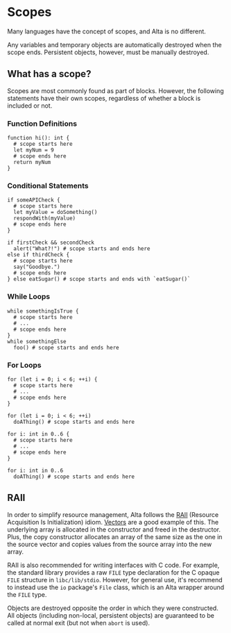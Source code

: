 # Scopes
Many languages have the concept of scopes, and Alta is no different.

Any variables and temporary objects are automatically destroyed when the scope ends. Persistent objects, however, must be manually destroyed.

## What has a scope?
Scopes are most commonly found as part of blocks. However, the following statements have their own scopes, regardless of whether a block is included or not.

### Function Definitions
```alta
function hi(): int {
  # scope starts here
  let myNum = 9
  # scope ends here
  return myNum
}
```

### Conditional Statements
```alta
if someAPICheck {
  # scope starts here
  let myValue = doSomething()
  respondWith(myValue)
  # scope ends here
}

if firstCheck && secondCheck
  alert("What?!") # scope starts and ends here
else if thirdCheck {
  # scope starts here
  say("Goodbye.")
  # scope ends here
} else eatSugar() # scope starts and ends with `eatSugar()`
```

### While Loops
```alta
while somethingIsTrue {
  # scope starts here
  # ...
  # scope ends here
}
while somethingElse
  foo() # scope starts and ends here
```

### For Loops
```alta
for (let i = 0; i < 6; ++i) {
  # scope starts here
  # ...
  # scope ends here
}

for (let i = 0; i < 6; ++i)
  doAThing() # scope starts and ends here

for i: int in 0..6 {
  # scope starts here
  # ...
  # scope ends here
}

for i: int in 0..6
  doAThing() # scope starts and ends here
```

## RAII
In order to simplify resource management, Alta follows the [RAII](https://en.wikipedia.org/wiki/Resource_acquisition_is_initialization) (Resource Acquisition Is Initialization) idiom. [Vectors](../stdlib/vector.md) are a good example of this. The underlying array is allocated in the constructor and freed in the destructor. Plus, the copy constructor allocates an array of the same size as the one in the source vector and copies values from the source array into the new array.

RAII is also recommended for writing interfaces with C code. For example, the standard library provides a raw `FILE` type declaration for the C opaque `FILE` structure in `libc/lib/stdio`. However, for general use, it's recommend to instead use the `io` package's `File` class, which is an Alta wrapper around the `FILE` type.

Objects are destroyed opposite the order in which they were constructed. All objects (including non-local, persistent objects) are guaranteed to be called at normal exit (but not when `abort` is used).
